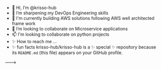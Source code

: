 - 👋 Hi, I’m @krisso-hub
- 👀 I’m sharpening my DevOps Engineering skills
- 🌱 I'm currently building AWS solutions following AWS well architected frame work
- 💞️ I’m looking to collaborate on Microservice applications
- 📫 I'm looking to collaborate on python projects
- ✨  How to reach me ...
- ✨ fun facts
krisso-hub/krisso-hub is a ✨ special ✨ repository because its `README.md` (this file) appears on your GitHub profile.

--->
